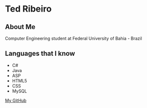 # Ted Ribeiro

## About Me

Computer Engineering student at Federal University of Bahia - Brazil

## Languages that I know

- C#
- Java
- ASP
- HTML5
- CSS
- MySQL

[My GitHub](https://github.com/TedRibeiro)

